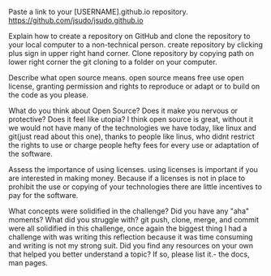 Paste a link to your [USERNAME].github.io repository.
https://github.com/jsudo/jsudo.github.io

Explain how to create a repository on GitHub and clone the repository to your local computer to a non-technical person.
create repository by clicking plus sign in upper right hand corner. Clone repository by copying path on lower right corner the git cloning to a folder on your computer. 

Describe what open source means.
open source means free use open license, granting permission and rights to reproduce or adapt or to build on the code as you please.

What do you think about Open Source? Does it make you nervous or protective? Does it feel like utopia?
I think open source is great, without it we would not have many of the technologies we have today, like linux and git(just read about this one), thanks to people like linus, who didnt restrict the rights to use or charge people hefty fees for every use or adaptation of the software. 

Assess the importance of using licenses.
using licenses is important if you are interested in making money. Because if a licenses is not in place to prohibit the use or copying of your technologies there are little incentives to pay for the software. 

What concepts were solidified in the challenge? Did you have any "aha" moments? What did you struggle with? git push, clone, merge, and commit were all solidified in this challenge, once again the biggest thing I had a challenge with was writing this reflection because it was time consuming and writing is not my strong suit. 
Did you find any resources on your own that helped you better understand a topic? If so, please list it.- the docs, man pages.